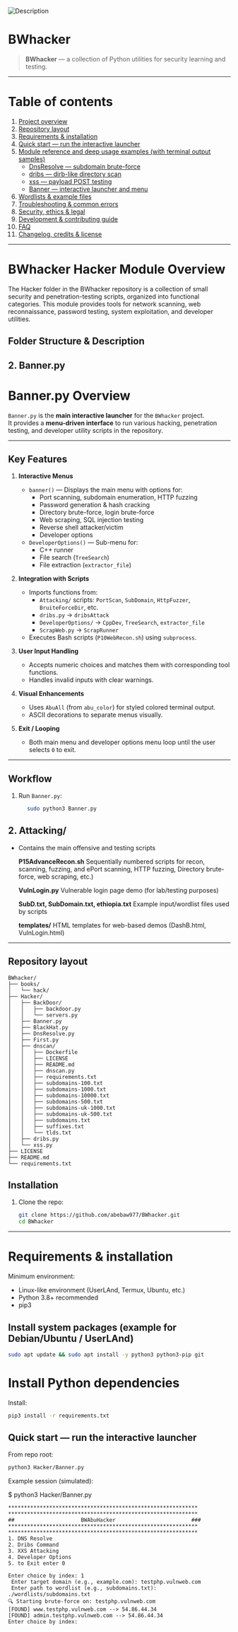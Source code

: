 ![Description](https://github.com/abebaw977/BWhacker/blob/main/Screenshot_20250815_161616_UserLAnd.jpg)
# BWhacker

> **BWhacker** — a collection of Python utilities for security learning and testing.

---

# Table of contents

1. [Project overview](#project-overview)  
2. [Repository layout](#repository-layout)  
3. [Requirements & installation](#requirements--installation)  
4. [Quick start — run the interactive launcher](#quick-start---run-the-interactive-launcher)  
5. [Module reference and deep usage examples (with terminal output samples)](#module-reference-and-deep-usage-examples-with-terminal-output-samples)  
   - [DnsResolve — subdomain brute-force](#dnsresolve---subdomain-brute-force)  
   - [dribs — dirb-like directory scan](#dribs---dirb-like-directory-scan)  
   - [xss — payload POST testing](#xss---payload-post-testing)  
   - [Banner — interactive launcher and menu](#banner---interactive-launcher-and-menu)  
6. [Wordlists & example files](#wordlists--example-files)  
7. [Troubleshooting & common errors](#troubleshooting--common-errors)  
8. [Security, ethics & legal](#security-ethics--legal)  
9. [Development & contributing guide](#development--contributing-guide)  
10. [FAQ](#faq)  
11. [Changelog, credits & license](#changelog-credits--license)

---

# BWhacker Hacker Module Overview

The Hacker folder in the BWhacker repository is a collection of small security and penetration-testing scripts, organized into functional categories. This module provides tools for network scanning, web reconnaissance, password testing, system exploitation, and developer utilities.

## Folder Structure & Description
## 2. Banner.py
  # Banner.py Overview

`Banner.py` is the **main interactive launcher** for the `BWhacker` project.  
It provides a **menu-driven interface** to run various hacking, penetration testing, and developer utility scripts in the repository.

---

## Key Features

1. **Interactive Menus**
   - `banner()` — Displays the main menu with options for:
     - Port scanning, subdomain enumeration, HTTP fuzzing
     - Password generation & hash cracking
     - Directory brute-force, login brute-force
     - Web scraping, SQL injection testing
     - Reverse shell attacker/victim
     - Developer options
   - `DeveloperOptions()` — Sub-menu for:
     - C++ runner
     - File search (`TreeSearch`)
     - File extraction (`extractor_file`)

2. **Integration with Scripts**
   - Imports functions from:
     - `Attacking/` scripts: `PortScan`, `SubDomain`, `HttpFuzzer`, `BruiteForceDir`, etc.
     - `dribs.py` → `dribsAttack`
     - `DeveloperOptions/` → `CppDev`, `TreeSearch`, `extractor_file`
     - `ScrapWeb.py` → `ScrapRunner`
   - Executes Bash scripts (`P10WebRecon.sh`) using `subprocess`.

3. **User Input Handling**
   - Accepts numeric choices and matches them with corresponding tool functions.
   - Handles invalid inputs with clear warnings.

4. **Visual Enhancements**
   - Uses `AbuAll` (from `abu_color`) for styled colored terminal output.
   - ASCII decorations to separate menus visually.

5. **Exit / Looping**
   - Both main menu and developer options menu loop until the user selects `0` to exit.

---

## Workflow

1. Run `Banner.py`:
```bash
      sudo python3 Banner.py
```
## 2. Attacking/
- Contains the main offensive and testing scripts

  **P15AdvanceRecon.sh**	Sequentially numbered scripts for recon, scanning, fuzzing, and ePort scanning, HTTP fuzzing, Directory brute-force, web scraping, etc.)
  
  **VulnLogin.py** 	Vulnerable login page demo (for lab/testing purposes)

  **SubD.txt, SubDomain.txt, ethiopia.txt**	Example input/wordlist files used by scripts

  **templates/**	HTML templates for web-based demos (DashB.html, VulnLogin.html)


</div>

---

## Repository layout
```
BWhacker/
├── books/
│   └── hack/
├── Hacker/
│   ├── BackDoor/
│   │   ├── backdoor.py
│   │   └── servers.py
│   ├── Banner.py
│   ├── BlackHat.py
│   ├── DnsResolve.py
│   ├── First.py
│   ├── dnscan/
│   │   ├── Dockerfile
│   │   ├── LICENSE
│   │   ├── README.md
│   │   ├── dnscan.py
│   │   ├── requirements.txt
│   │   ├── subdomains-100.txt
│   │   ├── subdomains-1000.txt
│   │   ├── subdomains-10000.txt
│   │   ├── subdomains-500.txt
│   │   ├── subdomains-uk-1000.txt
│   │   ├── subdomains-uk-500.txt
│   │   ├── subdomains.txt
│   │   ├── suffixes.txt
│   │   └── tlds.txt
│   ├── dribs.py
│   └── xss.py
├── LICENSE
├── README.md
└── requirements.txt
```
## Installation

1. Clone the repo:
   ```bash
   git clone https://github.com/abebaw977/BWhacker.git
   cd BWhacker
---

# Requirements & installation

Minimum environment:
- Linux-like environment (UserLAnd, Termux, Ubuntu, etc.)
- Python 3.8+ recommended
- pip3

## Install system packages (example for Debian/Ubuntu / UserLAnd)
```bash
sudo apt update && sudo apt install -y python3 python3-pip git
```
# Install Python dependencies
Install:
```bash
pip3 install -r requirements.txt
```
## Quick start — run the interactive launcher

From repo root:
```bash
python3 Hacker/Banner.py
```
Example session (simulated):

$ python3 Hacker/Banner.py
```
************************************************************
************************************************************
##                     BWAbuHacker                        ###
************************************************************
************************************************************
1. DNS Resolve
2. Dribs Command
3. XXS Attacking
4. Developer Options
5. to Exit enter 0

Enter choice by index: 1
 Enter target domain (e.g., example.com): testphp.vulnweb.com
 Enter path to wordlist (e.g., subdomains.txt): ./wordlists/subdomains.txt
🔍 Starting brute-force on: testphp.vulnweb.com
[FOUND] www.testphp.vulnweb.com --> 54.86.44.34
[FOUND] admin.testphp.vulnweb.com --> 54.86.44.34
Enter choice by index:
```
